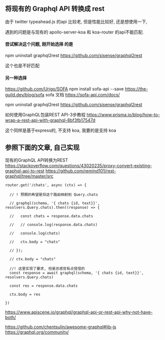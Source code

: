 ## 将现有的 Graphql API 转换成 rest

由于 twitter typeahead.js 的api 比较老, 但是性能比较好, 还是想使用一下, 

遇到的问题是与现有的 apollo-server-koa 和 koa-router 的api不能匹配.

#### 尝试解决这个问题, 刚开始选择 的是 

npm uninstall graphql2rest
https://github.com/sisense/graphql2rest

这个也是不好匹配

#### 另一种选择

https://github.com/Urigo/SOFA
npm install sofa-api --save
https://the-guild.dev/blog/sofa
sofa 文档
https://sofa-api.com/docs/

npm uninstall graphql2rest
https://github.com/sisense/graphql2rest

如何使用GraphQL包装REST API-3步教程
https://www.prisma.io/blog/how-to-wrap-a-rest-api-with-graphql-8bf3fb17547d

这个同样是基于express的, 不支持 koa, 我要的是支持 koa

## 参照下面的文章, 自己实现

现有的GraphQL API转换为REST
https://stackoverflow.com/questions/43020235/proxy-convert-existing-graphql-api-to-rest
https://github.com/remind101/rest-graphql/tree/master/src

```
router.get('/chats', async (ctx) => {

  // ! 预期的希望是将这个路由映射到 Query.chats

  // graphql(schema, '{ chats {id, text}}', resolvers.Query.chats).then((response) => {

  //   const chats = response.data.chats

  //   // console.log(response.data.chats)

  //   console.log(chats)

  //   ctx.body = "chats"

  // });

  // ctx.body = "chats"

  //! 这里实现了要求, 但是总感觉有点怪怪的
  const response = await graphql(schema, '{ chats {id, text}}', resolvers.Query.chats)

  const res = response.data.chats

  ctx.body = res

})
```
https://www.apiscene.io/graphql/graphql-api-or-rest-api-why-not-have-both/

https://github.com/chentsulin/awesome-graphql#lib-js
https://graphql.org/community/













